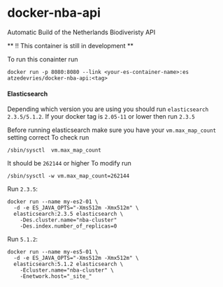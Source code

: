 # docker-nba-api
Automatic Build of the Netherlands Biodiveristy API

** !! This container is still in development **

To run this conainter run
```
docker run -p 8080:8080 --link <your-es-container-name>:es atzedevries/docker-nba-api:<tag>
```

#### Elasticsearch
Depending which version you are using you should run `elasticsearch 2.3.5/5.1.2`. If your docker tag
is `2.05-11` or lower then run `2.3.5`

Before running elasticsearch make sure you have your `vm.max_map_count` setting correct
To check run

`/sbin/sysctl  vm.max_map_count`

It should be `262144` or higher
To modify run

`/sbin/sysctl -w vm.max_map_count=262144`


Run `2.3.5`:
```
docker run --name my-es2-01 \
  -d -e ES_JAVA_OPTS="-Xms512m -Xmx512m" \
  elasticsearch:2.3.5 elasticsearch \
    -Des.cluster.name="nba-cluster"
    -Des.index.number_of_replicas=0
```


Run `5.1.2`:
```
docker run --name my-es5-01 \
  -d -e ES_JAVA_OPTS="-Xms512m -Xmx512m" \
  elasticsearch:5.1.2 elasticsearch \
    -Ecluster.name="nba-cluster" \
    -Enetwork.host="_site_"
```

